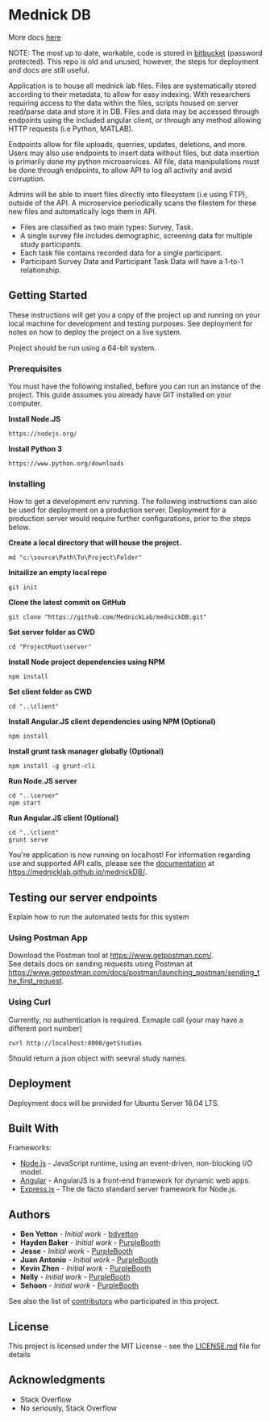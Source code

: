 # Mednick DB

More docs [here](https://mednicklab.github.io/mednickDB/)

NOTE: The most up to date, workable, code is stored in [bitbucket](https://bitbucket.org/mednicklab/mednickdb) (password protected). This repo is old and unused, however, the steps for deployment and docs are still useful.

<p>
    Application is to house all mednick lab files. Files are systematically stored according to their metadata, to allow for easy indexing. With researchers requiring access to the data within the files, scripts housed on server read/parse data and store it in DB. Files and data may be accessed through endpoints using the included angular client, or through any method allowing HTTP requests (i.e Python, MATLAB).
</p>
<p>
    Endpoints allow for file uploads, querries, updates, deletions, and more. Users may also use endpoints to insert data without files, but data insertion is primarily done my python microservices. All file, data manipulations must be done through endpoints, to allow API to log all activity and avoid corruption.
</p>
<p>
    Admins will be able to insert files directly into filesystem (i.e using FTP), outside of the API. A microservice periodically scans the filestem for these new files and automatically logs them in API.
</p>

<ul>
    <li>Files are classified as two main types: Survey, Task.</li>
    <li>A single survey file includes demographic, screening data for multiple study participants.</li>
    <li>Each task file contains recorded data for a single participant.</li>
    <li>Participant Survey Data and Participant Task Data will have a 1-to-1 relationship.</li>
</ul>

## Getting Started

These instructions will get you a copy of the project up and running on your local machine for development and testing purposes. See deployment for notes on how to deploy the project on a live system.

Project should be run using a 64-bit system.

### Prerequisites

You must have the following installed, before you can run an instance of the project.
This guide assumes you already have GIT installed on your computer.

<b>Install Node.JS</b>
```
https://nodejs.org/
```
<b>Install Python 3</b>
```
https://www.python.org/downloads
```

### Installing

How to get a development env running. The following instructions can also be used for deployment on a production server. Deployment for a production server would require further configurations, prior to the steps below.

<b>Create a local directory that will house the project.</b>
```
md "c:\source\Path\To\Project\Folder"
```
<b>Initailize an empty local repo</b>
```
git init
```
<b>Clone the latest commit on GitHub</b>
```
git clone "https://github.com/MednickLab/mednickDB.git"
```
<b>Set server folder as CWD</b>
```
cd "ProjectRoot\server"
```
<b>Install Node project dependencies using NPM</b>
```
npm install
```
<b>Set client folder as CWD</b>
```
cd "..\client"
```
<b>Install Angular.JS client dependencies using NPM (Optional)</b>
```
npm install
```
<b>Install grunt task manager globally (Optional)</b>
```
npm install -g grunt-cli
```
<b>Run Node.JS server</b>
```
cd "..\server"
npm start
```
<b>Run Angular.JS client (Optional)</b>
```
cd "..\client"
grunt serve
```

You're application is now running on localhost! For information regarding use and supported API calls, please see the <a href="https://mednicklab.github.io/mednickDB/">documentation</a> at https://mednicklab.github.io/mednickDB/.

## Testing our server endpoints

Explain how to run the automated tests for this system

### Using Postman App

Download the Postman tool at https://www.getpostman.com/.
<br>
See details docs on sending requests using Postman at https://www.getpostman.com/docs/postman/launching_postman/sending_the_first_request.

### Using Curl

Currently, no authentication is required.
Exmaple call (your may have a different port number)
```
curl http://localhost:8000/getStudies
```
Should return a json object with seevral study names.

## Deployment

Deployment docs will be provided for Ubuntu Server 16.04 LTS.

## Built With
Frameworks:
* [Node.js](https://nodejs.org/en/) - JavaScript runtime, using an event-driven, non-blocking I/O model.
* [Angular](https://angularjs.org/) - AngularJS is a front-end framework for dynamic web apps.
* [Express.js](https://maven.apache.org/) - The de facto standard server framework for Node.js.

<!-- ## Contributing

Please read [CONTRIBUTING.md](https://gist.github.com/PurpleBooth/b24679402957c63ec426) for details on our code of conduct, and the process for submitting pull requests to us. -->

<!-- ## Versioning

We use [SemVer](http://semver.org/) for versioning. For the versions available, see the [tags on this repository](https://github.com/your/project/tags). -->

## Authors
* **Ben Yetton** - *Initial work* - [bdyetton](https://github.com/bdyetton)
* **Hayden Baker** - *Initial work* - [PurpleBooth](https://github.com/PurpleBooth)
* **Jesse** - *Initial work* - [PurpleBooth](https://github.com/PurpleBooth)
* **Juan Antonio** - *Initial work* - [PurpleBooth](https://github.com/PurpleBooth)
* **Kevin Zhen** - *Initial work* - [PurpleBooth](https://github.com/PurpleBooth)
* **Nelly** - *Initial work* - [PurpleBooth](https://github.com/PurpleBooth)
* **Sehoon** - *Initial work* - [PurpleBooth](https://github.com/PurpleBooth)

See also the list of [contributors](https://github.com/MednickLab/mednickDB/contributors) who participated in this project.

## License

This project is licensed under the MIT License - see the [LICENSE.md](LICENSE.md) file for details

## Acknowledgments

* Stack Overflow
* No seriously, Stack Overflow
